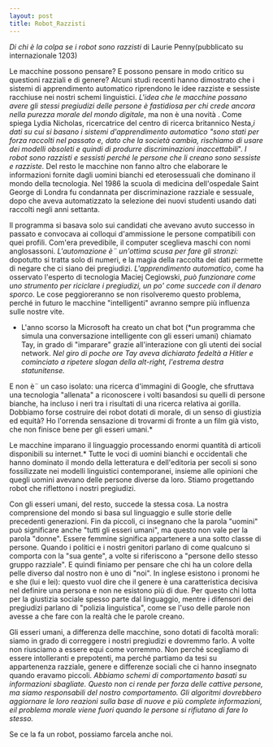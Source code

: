 ```yaml
---
layout: post
title: Robot_Razzisti
---
```


*Di chi è la colpa se i robot sono razzisti*
di Laurie Penny(pubblicato su internazionale 1203)

Le macchine possono pensare? E possono pensare in modo critico su questioni razziali e di genere? Alcuni studi recenti hanno dimostrato che i sistemi di apprendimento automatico riprendono le idee razziste e sessiste racchiuse nei  nostri schemi linguistici. *L'idea che le macchine possano avere gli stessi pregiudizi delle persone è fastidiosa per chi crede ancora nella purezza morale del mondo digitale*, ma non è una novità . Come spiega Lydia Nicholas, ricercatrice del centro di ricerca britannico Nesta,*i dati su cui si basano i sistemi d'apprendimento automatico "sono stati per forza raccolti nel passato e, dato che la società  cambia, rischiamo di usare dei modelli obsoleti e quindi di produrre discriminazioni inaccettabili*". *I robot sono razzisti e sessisti perché le persone che li creano sono sessiste e razziste.* Del resto le macchine non fanno altro che elaborare le informazioni fornite dagli uomini bianchi ed eterosessuali che dominano il mondo della  tecnologia.  Nel 1986 la scuola di medicina dell'ospedale Saint George di Londra fu condannata per discriminazione razziale e sessuale, dopo che aveva automatizzato la selezione dei nuovi studenti usando dati raccolti negli anni settanta.

Il programma si basava solo sui candidati che avevano avuto successo in passato e convocava ai colloqui d'ammissione le persone compatibili con quei profili. Com'era prevedibile, il computer sceglieva maschi con nomi anglosassoni.  *L'automazione è¨ un'ottima scusa per fare gli stronzi:* dopotutto si tratta solo di numeri,  e la magia della raccolta dei dati permette di negare che ci siano dei pregiudizi. *L'apprendimento automatico*, come ha osservato l'esperto di tecnologia Maciej Cegìowski, *può funzionare come uno strumento per riciclare i pregiudizi, un po' come succede con il denaro sporco*. Le cose peggioreranno se non risolveremo questo problema, perché in futuro le macchine "intelligenti" avranno sempre più influenza sulle nostre vite.

* L'anno scorso la Microsoft ha creato un chat bot (*un programma che simula una conversazione intelligente con gli esseri umani) chiamato Tay, in grado di "imparare" grazie all'interazione con gli utenti dei social network. *Nel giro di poche ore Tay aveva dichiarato* *fedeltà a Hitler e cominciato a ripetere slogan della alt-right, l'estrema destra statunitense.*

E non è¨ un caso isolato: una ricerca d'immagini di Google, che sfruttava una tecnologia "allenata" a riconoscere i volti basandosi su quelli di persone bianche, ha incluso i neri tra i risultati di una ricerca relativa ai gorilla. Dobbiamo forse costruire dei robot dotati di morale, di un senso di giustizia ed equità? Ho l'orrenda sensazione di trovarmi di fronte a un film già visto, che non finisce bene per gli esseri umani.*

Le macchine imparano il linguaggio processando enormi quantità  di articoli disponibili su internet.* Tutte le voci di uomini bianchi e occidentali che hanno dominato il mondo della letteratura e dell'editoria per secoli si sono fossilizzate nei modelli linguistici contemporanei, insieme alle opinioni che quegli uomini avevano delle persone diverse da loro. Stiamo progettando robot che riflettono i nostri pregiudizi.

Con gli esseri umani, del resto, succede la stessa cosa. La nostra comprensione del mondo si basa sul linguaggio e sulle storie delle precedenti generazioni. Fin da piccoli, ci insegnano che la parola "uomini" può significare anche "tutti gli esseri umani", ma questo non vale per la parola "donne". Essere femmine significa appartenere a una sotto classe di persone. Quando i politici e i nostri genitori parlano di come qualcuno si comporta con la "sua gente", a volte si riferiscono a "persone dello stesso   gruppo razziale". E quindi finiamo per pensare che chi ha un colore della pelle diverso dal nostro non è uno di "noi". In inglese esistono i pronomi he e she (lui e lei): questo vuol dire che il genere è  una caratteristica decisiva nel definire una persona e non ne esistono più di due. Per questo chi lotta per la giustizia sociale spesso parte dal linguaggio, mentre i difensori dei pregiudizi parlano di "polizia linguistica", come se l'uso delle parole non avesse a che fare con la realtà  che le parole creano.

Gli esseri umani, a differenza delle macchine, sono dotati di facoltà morali: siamo in grado di correggere  i nostri pregiudizi e dovremmo farlo. A volte non riusciamo a essere equi come vorremmo. Non perché scegliamo di essere intolleranti e prepotenti, ma perché partiamo da tesi su appartenenza razziale, genere e differenze sociali che ci hanno insegnato quando eravamo piccoli. *Abbiamo schemi di comportamento basati su informazioni sbagliate. Questo non ci rende per forza delle cattive persone, ma siamo responsabili del nostro comportamento. *Gli algoritmi dovrebbero aggiornare le loro reazioni sulla base di nuove e più complete informazioni, e*il problema morale viene fuori quando le persone si rifiutano di fare lo stesso.*

Se ce la fa un robot, possiamo farcela anche noi.
